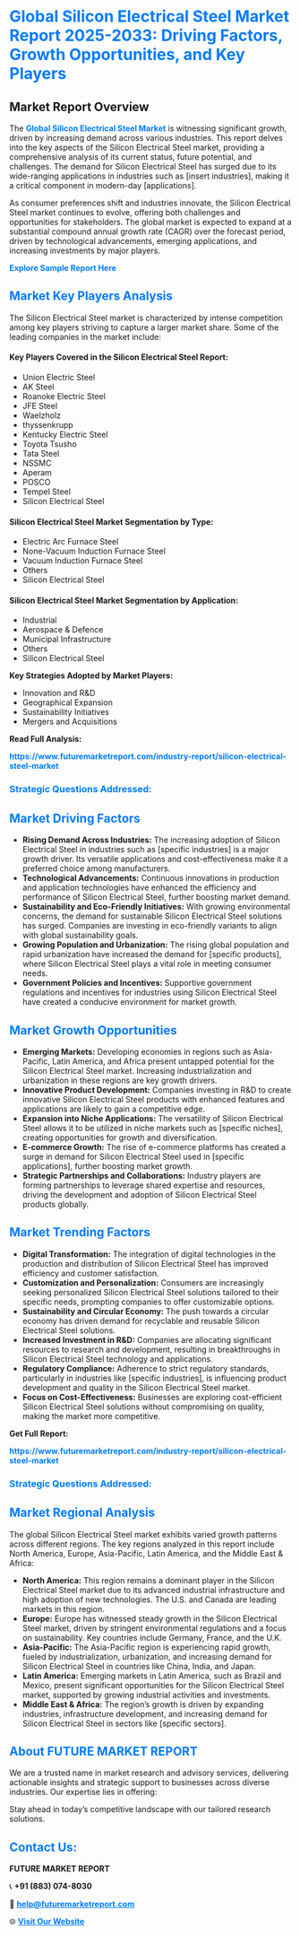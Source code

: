 <h1 style="color: #007BFF;">Global Silicon Electrical Steel Market Report 2025-2033: Driving Factors, Growth Opportunities, and Key Players</h1>

<section id="overview">
<h2>Market Report Overview</h2>
<p>The <a href="https://www.futuremarketreport.com/industry-report/silicon-electrical-steel-market" style="color: #007BFF; text-decoration: none;"><strong>Global Silicon Electrical Steel Market</strong></a> is witnessing significant growth, driven by increasing demand across various industries. This report delves into the key aspects of the Silicon Electrical Steel market, providing a comprehensive analysis of its current status, future potential, and challenges. The demand for Silicon Electrical Steel has surged due to its wide-ranging applications in industries such as [insert industries], making it a critical component in modern-day [applications].</p>
<p>As consumer preferences shift and industries innovate, the Silicon Electrical Steel market continues to evolve, offering both challenges and opportunities for stakeholders. The global market is expected to expand at a substantial compound annual growth rate (CAGR) over the forecast period, driven by technological advancements, emerging applications, and increasing investments by major players.</p>
</section>

<section id="overview">
<p><a href="https://www.futuremarketreport.com/request-sample/reportId=100201" style="color: #007BFF; text-decoration: none;"><strong>Explore Sample Report Here</strong></a></p>
</section>

<section id="key-players">
<h2 style="color: #007BFF;">Market Key Players Analysis</h2>
<p>The Silicon Electrical Steel market is characterized by intense competition among key players striving to capture a larger market share. Some of the leading companies in the market include:</p>
<h4>Key Players Covered in the Silicon Electrical Steel Report:</h4>
<ul><li>Union Electric Steel</li><li>AK Steel</li><li>Roanoke Electric Steel</li><li>JFE Steel</li><li>Waelzholz</li><li>thyssenkrupp</li><li>Kentucky Electric Steel</li><li>Toyota Tsusho</li><li>Tata Steel</li><li>NSSMC</li><li>Aperam</li><li>POSCO</li><li>Tempel Steel</li><li>Silicon Electrical Steel</li></ul>
<h4>Silicon Electrical Steel Market Segmentation by Type:</h4>
<ul><li>Electric Arc Furnace Steel</li><li>None-Vacuum Induction Furnace Steel</li><li>Vacuum Induction Furnace Steel</li><li>Others</li><li>Silicon Electrical Steel</li></ul>

<h4>Silicon Electrical Steel Market Segmentation by Application:</h4>
<ul><li>Industrial</li><li>Aerospace &amp; Defence</li><li>Municipal Infrastructure</li><li>Others</li><li>Silicon Electrical Steel</li></ul>
<p><strong>Key Strategies Adopted by Market Players:</strong></p>
<ul>
<li>Innovation and R&D</li>
<li>Geographical Expansion</li>
<li>Sustainability Initiatives</li>
<li>Mergers and Acquisitions</li>
</ul>
</section>

<section>
<p><strong>Read Full Analysis: </strong></p><a href="https://www.futuremarketreport.com/industry-report/silicon-electrical-steel-market" style="color: #007BFF; text-decoration: none;"><strong>https://www.futuremarketreport.com/industry-report/silicon-electrical-steel-market</strong></a>
<h3 style="color: #007BFF;">Strategic Questions Addressed:</h3>
</section>

<section id="driving-factors">
<h2 style="color: #007BFF;">Market Driving Factors</h2>
<ul>
<li><strong>Rising Demand Across Industries:</strong> The increasing adoption of Silicon Electrical Steel in industries such as [specific industries] is a major growth driver. Its versatile applications and cost-effectiveness make it a preferred choice among manufacturers.</li>
<li><strong>Technological Advancements:</strong> Continuous innovations in production and application technologies have enhanced the efficiency and performance of Silicon Electrical Steel, further boosting market demand.</li>
<li><strong>Sustainability and Eco-Friendly Initiatives:</strong> With growing environmental concerns, the demand for sustainable Silicon Electrical Steel solutions has surged. Companies are investing in eco-friendly variants to align with global sustainability goals.</li>
<li><strong>Growing Population and Urbanization:</strong> The rising global population and rapid urbanization have increased the demand for [specific products], where Silicon Electrical Steel plays a vital role in meeting consumer needs.</li>
<li><strong>Government Policies and Incentives:</strong> Supportive government regulations and incentives for industries using Silicon Electrical Steel have created a conducive environment for market growth.</li>
</ul>
</section>

<section id="growth-opportunities">
<h2 style="color: #007BFF;">Market Growth Opportunities</h2>
<ul>
<li><strong>Emerging Markets:</strong> Developing economies in regions such as Asia-Pacific, Latin America, and Africa present untapped potential for the Silicon Electrical Steel market. Increasing industrialization and urbanization in these regions are key growth drivers.</li>
<li><strong>Innovative Product Development:</strong> Companies investing in R&D to create innovative Silicon Electrical Steel products with enhanced features and applications are likely to gain a competitive edge.</li>
<li><strong>Expansion into Niche Applications:</strong> The versatility of Silicon Electrical Steel allows it to be utilized in niche markets such as [specific niches], creating opportunities for growth and diversification.</li>
<li><strong>E-commerce Growth:</strong> The rise of e-commerce platforms has created a surge in demand for Silicon Electrical Steel used in [specific applications], further boosting market growth.</li>
<li><strong>Strategic Partnerships and Collaborations:</strong> Industry players are forming partnerships to leverage shared expertise and resources, driving the development and adoption of Silicon Electrical Steel products globally.</li>
</ul>
</section>

<section id="trending-factors">
<h2 style="color: #007BFF;">Market Trending Factors</h2>
<ul>
<li><strong>Digital Transformation:</strong> The integration of digital technologies in the production and distribution of Silicon Electrical Steel has improved efficiency and customer satisfaction.</li>
<li><strong>Customization and Personalization:</strong> Consumers are increasingly seeking personalized Silicon Electrical Steel solutions tailored to their specific needs, prompting companies to offer customizable options.</li>
<li><strong>Sustainability and Circular Economy:</strong> The push towards a circular economy has driven demand for recyclable and reusable Silicon Electrical Steel solutions.</li>
<li><strong>Increased Investment in R&D:</strong> Companies are allocating significant resources to research and development, resulting in breakthroughs in Silicon Electrical Steel technology and applications.</li>
<li><strong>Regulatory Compliance:</strong> Adherence to strict regulatory standards, particularly in industries like [specific industries], is influencing product development and quality in the Silicon Electrical Steel market.</li>
<li><strong>Focus on Cost-Effectiveness:</strong> Businesses are exploring cost-efficient Silicon Electrical Steel solutions without compromising on quality, making the market more competitive.</li>
</ul>
</section>

<section>
<p><strong>Get Full Report: </strong></p><a href="https://www.futuremarketreport.com/industry-report/silicon-electrical-steel-market" style="color: #007BFF; text-decoration: none;"><strong>https://www.futuremarketreport.com/industry-report/silicon-electrical-steel-market</strong></a>
<h3 style="color: #007BFF;">Strategic Questions Addressed:</h3>
</section>


<section id="regional-analysis">
<h2 style="color: #007BFF;">Market Regional Analysis</h2>
<p>The global Silicon Electrical Steel market exhibits varied growth patterns across different regions. The key regions analyzed in this report include North America, Europe, Asia-Pacific, Latin America, and the Middle East & Africa:</p>
<ul>
<li><strong>North America:</strong> This region remains a dominant player in the Silicon Electrical Steel market due to its advanced industrial infrastructure and high adoption of new technologies. The U.S. and Canada are leading markets in this region.</li>
<li><strong>Europe:</strong> Europe has witnessed steady growth in the Silicon Electrical Steel market, driven by stringent environmental regulations and a focus on sustainability. Key countries include Germany, France, and the U.K.</li>
<li><strong>Asia-Pacific:</strong> The Asia-Pacific region is experiencing rapid growth, fueled by industrialization, urbanization, and increasing demand for Silicon Electrical Steel in countries like China, India, and Japan.</li>
<li><strong>Latin America:</strong> Emerging markets in Latin America, such as Brazil and Mexico, present significant opportunities for the Silicon Electrical Steel market, supported by growing industrial activities and investments.</li>
<li><strong>Middle East & Africa:</strong> The region’s growth is driven by expanding industries, infrastructure development, and increasing demand for Silicon Electrical Steel in sectors like [specific sectors].</li>
</ul>
</section>

<footer>
<h2 style="color: #007BFF;">About FUTURE MARKET REPORT</h2>
<p>We are a trusted name in market research and advisory services, delivering actionable insights and strategic support to businesses across diverse industries. Our expertise lies in offering:</p>

<p>Stay ahead in today’s competitive landscape with our tailored research solutions.</p>

<h2 style="color: #007BFF;">Contact Us:</h2>
<p><strong>FUTURE MARKET REPORT</strong></p>
<p>📞 <strong>+91 (883) 074-8030</strong></p>
<p>📧 <strong><a href="mailto:help@futuremarketreport.com" style="color: #007BFF;">help@futuremarketreport.com</a></strong></p>
<p>🌐 <strong><a href="https://www.futuremarketreport.com/" style="color: #007BFF;">Visit Our Website</a></strong></p>
</footer>